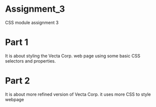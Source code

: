 # Assignment_3
 CSS module assignment 3

# Part 1
It is about styling the Vecta Corp. web page using some basic CSS selectors and properties.

# Part 2
It is about more refined version of Vecta Corp. it uses more CSS to style webpage